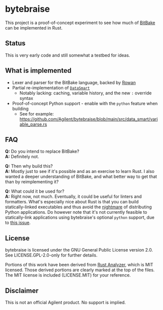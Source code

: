 # bytebraise
This project is a proof-of-concept experiment to see how much of [BitBake](https://github.com/openembedded/bitbake) can be implemented in Rust.

## Status
This is very early code and still somewhat a testbed for ideas.

## What is implemented
* Lexer and parser for the BitBake language, backed by [Rowan](https://github.com/rust-analyzer/rowan)
* Partial re-implementation of [`DataSmart`](https://github.com/openembedded/bitbake/blob/master/lib/bb/data_smart.py)
  * Notably lacking: caching, variable history, and the new `:` override syntax
* Proof-of-concept Python support - enable with the `python` feature when building
  * See for example: https://github.com/Agilent/bytebraise/blob/main/src/data_smart/variable_parse.rs

## FAQ
**Q:** Do you intend to replace BitBake?<br/>
**A:** Definitely not.

**Q:** Then why build this?<br/>
**A:** Mostly just to see if it's possible and as an exercise to learn Rust. I also wanted a deeper understanding of BitBake, and what better way to get that than by reimplementing it?

**Q:** What could it be used for?<br/>
**A:** Right now, not much. Eventually, it could be useful for linters and formatters. What's especially nice about Rust is that you can build statically-linked executables and thus avoid the [nightmare](https://xkcd.com/1987/) of distributing Python applications. Do however note that it's not currently feasible to statically-link applications using bytebraise's optional `python` support, due to [this issue](https://github.com/PyO3/pyo3/issues/416).


## License
bytebraise is licensed under the GNU General Public License version 2.0. See LICENSE.GPL-2.0-only for further details.

Portions of this work have been derived from [Rust Analyzer](https://github.com/rust-analyzer/rust-analyzer), which is MIT
licensed. Those derived portions are clearly marked at the top of the files. The MIT license is included (LICENSE.MIT)
for your reference.

## Disclaimer
This is not an official Agilent product. No support is implied.
